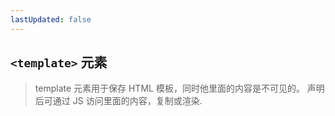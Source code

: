 ```yaml
---
lastUpdated: false
---
```


## `<template>` 元素

> template 元素用于保存 HTML 模板，同时他里面的内容是不可见的。
> 声明后可通过 JS 访问里面的内容，复制或渲染.
